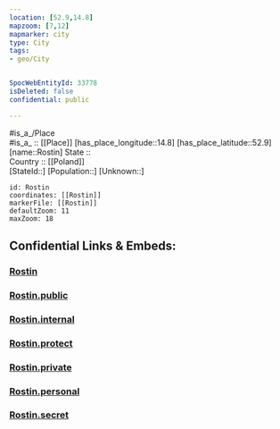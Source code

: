 ```yaml
---
location: [52.9,14.8] 
mapzoom: [7,12] 
mapmarker: city 
type: City
tags:
- geo/City


SpocWebEntityId: 33778
isDeleted: false
confidential: public

---
```

#is_a_/Place  
#is_a_ :: [[Place]] 
[has_place_longitude::14.8] 
[has_place_latitude::52.9] 
[name::Rostin] 
State ::  
Country :: [[Poland]]  
[StateId::] 
[Population::] 
[Unknown::] 


```leaflet
id: Rostin
coordinates: [[Rostin]] 
markerFile: [[Rostin]] 
defaultZoom: 11 
maxZoom: 18
```


## Confidential Links & Embeds: 

### [Rostin](/_Standards/Earth/Continent/Europe/Europe~East/Poland/Provinces~Poland/West_Pomeranian/City/Rostin.md) 

### [Rostin.public](/_public/Earth/Continent/Europe/Europe~East/Poland/Provinces~Poland/West_Pomeranian/City/Rostin.public.md) 

### [Rostin.internal](/_internal/Earth/Continent/Europe/Europe~East/Poland/Provinces~Poland/West_Pomeranian/City/Rostin.internal.md) 

### [Rostin.protect](/_protect/Earth/Continent/Europe/Europe~East/Poland/Provinces~Poland/West_Pomeranian/City/Rostin.protect.md) 

### [Rostin.private](/_private/Earth/Continent/Europe/Europe~East/Poland/Provinces~Poland/West_Pomeranian/City/Rostin.private.md) 

### [Rostin.personal](/_personal/Earth/Continent/Europe/Europe~East/Poland/Provinces~Poland/West_Pomeranian/City/Rostin.personal.md) 

### [Rostin.secret](/_secret/Earth/Continent/Europe/Europe~East/Poland/Provinces~Poland/West_Pomeranian/City/Rostin.secret.md)

